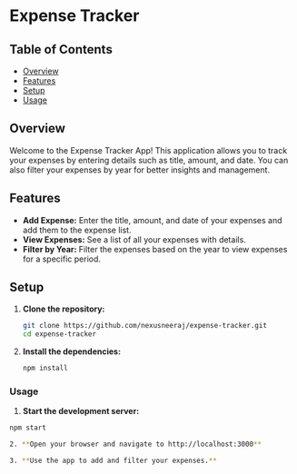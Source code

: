 # Expense Tracker

## Table of Contents
- [Overview](#overview)
- [Features](#features)
- [Setup](#setup)
- [Usage](#usage)

## Overview

Welcome to the Expense Tracker App! This application allows you to track your expenses by entering details such as title, amount, and date. You can also filter your expenses by year for better insights and management.

## Features

- **Add Expense:** Enter the title, amount, and date of your expenses and add them to the expense list.
- **View Expenses:** See a list of all your expenses with details.
- **Filter by Year:** Filter the expenses based on the year to view expenses for a specific period.

## Setup

1. **Clone the repository:**
   ```bash
   git clone https://github.com/nexusneeraj/expense-tracker.git
   cd expense-tracker

2. **Install the dependencies:**
   ```bash
   npm install


### Usage

1. **Start the development server:**
  ```bash
  npm start

2. **Open your browser and navigate to http://localhost:3000**

3. **Use the app to add and filter your expenses.**